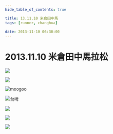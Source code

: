 ```yaml
---
hide_table_of_contents: true

title: 13.11.10 米倉田中馬
tags: [runner, changhua]

date: 2013-11-10 06:30:00
---
```


2013.11.10 米倉田中馬拉松
======================

![](https://lh6.googleusercontent.com/-mgGx70SGczQ/UwxS66RQ_CI/AAAAAAAACQk/-tXr9Im49aY/w663-h884-no/131110_0611-764.jpg)

![](https://lh6.googleusercontent.com/-oWSY2YTBTOY/UwxS6hmXGBI/AAAAAAAACQo/PlF4gUStWUU/w663-h884-no/131110_0614-765.jpg)

![moogoo](https://lh4.googleusercontent.com/-2o75-Rip0q4/UwxS7uZb7BI/AAAAAAAACQs/LWtu4fS6-p8/w1280-h853-no/131110_0918-770.jpg)

![台啤](https://lh3.googleusercontent.com/-s1nRrmfFf-0/UwxS97as7kI/AAAAAAAACQ0/UigwsqYc9gw/w1326-h884-no/131110_1120-772.jpg)

![](https://lh5.googleusercontent.com/-JcXz5p24Rhg/UwxS_y9H6SI/AAAAAAAACRE/x-7dyBO44U0/s884-no/131110_1130-774.jpg)

![](https://lh6.googleusercontent.com/-wh4PDHBQRLU/UwxS_63EcII/AAAAAAAACRI/bof6CRN6emY/s884-no/131110_1130-776.jpg)

![](https://lh3.googleusercontent.com/-W6OQbSgthxo/UwxTAvJ209I/AAAAAAAACRY/zDjdhPWmXAI/w663-h884-no/131110_1131-780.jpg)
